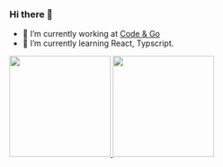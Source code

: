 ### Hi there 👋

- 🔭 I’m currently working at <a href="https://codeandgo.com.br/">Code & Go</a> 
- 🌱 I’m currently learning React, Typscript.

<div>
  <a href="https://github.com/Pedroenrick"/>
    <img height="180em" src="https://github-readme-stats.vercel.app/api?username=pedroenrick&show_icons=true&theme=dracula&include_all_commits=true&count_private=true"/>
<img height="180em" src="https://github-readme-stats.vercel.app/api/top-langs/?username=pedroenrick&layout=compact&langs_count=16&theme=dracula"/>
                                                                                                                                                </div>
